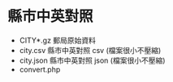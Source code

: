 縣市中英對照
============
- CITY*.gz 郵局原始資料
- city.csv 縣市中英對照 csv (檔案很小不壓縮)
- city.json 縣市中英對照 json (檔案很小不壓縮)
- convert.php
